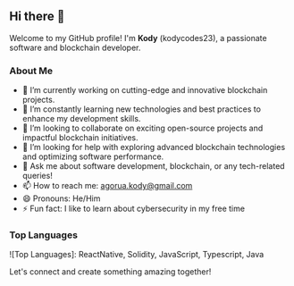 ## Hi there 👋

Welcome to my GitHub profile! I'm **Kody** (kodycodes23), a passionate software and blockchain developer.

### About Me

- 🔭 I’m currently working on cutting-edge and innovative blockchain projects.
- 🌱 I’m constantly learning new technologies and best practices to enhance my development skills.
- 👯 I’m looking to collaborate on exciting open-source projects and impactful blockchain initiatives.
- 🤔 I’m looking for help with exploring advanced blockchain technologies and optimizing software performance.
- 💬 Ask me about software development, blockchain, or any tech-related queries!
- 📫 How to reach me: agorua.kody@gmail.com 
- 😄 Pronouns: He/Him
- ⚡ Fun fact: I like to learn about cybersecurity in my free time



### Top Languages

![Top Languages]: ReactNative, Solidity, JavaScript, Typescript, Java

Let's connect and create something amazing together!
